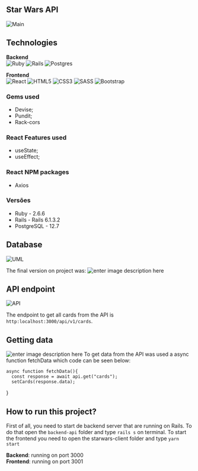 
## Star Wars API
![Main](https://res.cloudinary.com/dloadb2bx/image/upload/v1627743154/starWarsAPI_qsngnd.png)


## Technologies

**Backend** <br>
<img alt="Ruby" src="https://img.shields.io/badge/ruby-%23CC342D.svg?style=for-the-badge&logo=ruby&logoColor=white"/> <img alt="Rails" src="https://img.shields.io/badge/rails-%23CC0000.svg?style=for-the-badge&logo=ruby-on-rails&logoColor=white"/> <img alt="Postgres" src ="https://img.shields.io/badge/postgres-%23316192.svg?style=for-the-badge&logo=postgresql&logoColor=white"/>

**Frontend** <br>
<img alt="React" src="https://img.shields.io/badge/react-%2320232a.svg?style=for-the-badge&logo=react&logoColor=%2361DAFB"/> <img alt="HTML5" src="https://img.shields.io/badge/html5-%23E34F26.svg?style=for-the-badge&logo=html5&logoColor=white"/> <img alt="CSS3" src="https://img.shields.io/badge/css3-%231572B6.svg?style=for-the-badge&logo=css3&logoColor=white"/> <img alt="SASS" src="https://img.shields.io/badge/SASS-hotpink.svg?style=for-the-badge&logo=SASS&logoColor=white"/> <img alt="Bootstrap" src="https://img.shields.io/badge/bootstrap-%23563D7C.svg?style=for-the-badge&logo=bootstrap&logoColor=white"/>

### Gems used
- Devise;
- Pundit;
- Rack-cors


### React Features used
- useState;
- useEffect;

### React NPM packages
- Axios

### Versões
 - Ruby - 2.6.6
 - Rails - Rails 6.1.3.2
- PostgreSQL -  12.7

## Database
![UML](https://res.cloudinary.com/dloadb2bx/image/upload/v1627743876/starWarsbdwagon_xw8umn.png)

The final version on project was:
![enter image description here](https://res.cloudinary.com/dloadb2bx/image/upload/v1627743853/starWarsDB_srwkak.png)
## API endpoint
![API](https://res.cloudinary.com/dloadb2bx/image/upload/v1627743598/starWarsAPI_nc8i7a.gif)

The endpoint to get all cards from the API is `http:localhost:3000/api/v1/cards`.

## Getting data
![enter image description here](https://res.cloudinary.com/dloadb2bx/image/upload/v1627744447/swMain_xqnrkk.png)
To get data from the API was used a async function fetchData which code can be seen below:

    async function fetchData(){
      const response = await api.get("cards");
      setCards(response.data);
  }


## How to run this project?
First of all, you need to start de backend server that are running on Rails. To do that open the `backend-api` folder and type `rails s` on terminal. To start the frontend you need to open the starwars-client folder and type `yarn start`

**Backend**: running on port 3000 <br>
**Frontend**: running on port 3001 <br>
